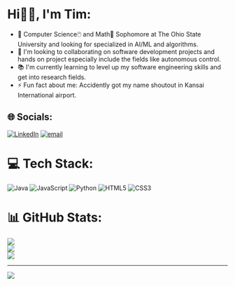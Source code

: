 # Hi👋🏼, I'm Tim:
- 🔭 Computer Science🖱️ and Math🧮 Sophomore at The Ohio State University and looking for specialized in AI/ML and algorithms.
- 🌱 I'm looking to collaborating on software development projects and hands on project especially include the fields like autonomous control.
- 📚 I'm currently learning to level up my software engineering skills and get into research fields.
- ⚡ Fun fact about me: Accidently got my name shoutout in Kansai International airport.


## 🌐 Socials:
[![LinkedIn](https://img.shields.io/badge/LinkedIn-%230077B5.svg?logo=linkedin&logoColor=white)](www.linkedin.com/in/tingwei-tim-hsu) [![email](https://img.shields.io/badge/Email-D14836?logo=gmail&logoColor=white)](mailto:tinlweihsu.0131@gmail.com) 

# 💻 Tech Stack:
![Java](https://img.shields.io/badge/java-%23ED8B00.svg?style=for-the-badge&logo=openjdk&logoColor=white) ![JavaScript](https://img.shields.io/badge/javascript-%23323330.svg?style=for-the-badge&logo=javascript&logoColor=%23F7DF1E) ![Python](https://img.shields.io/badge/python-3670A0?style=for-the-badge&logo=python&logoColor=ffdd54) ![HTML5](https://img.shields.io/badge/html5-%23E34F26.svg?style=for-the-badge&logo=html5&logoColor=white) ![CSS3](https://img.shields.io/badge/css3-%231572B6.svg?style=for-the-badge&logo=css3&logoColor=white)
# 📊 GitHub Stats:
![](https://github-readme-stats.vercel.app/api?username=Ting-WeiTimHsu&theme=dark&hide_border=true&include_all_commits=true&count_private=false)<br/>
![](https://nirzak-streak-stats.vercel.app/?user=Ting-WeiTimHsu&theme=dark&hide_border=true)<br/>
![](https://github-readme-stats.vercel.app/api/top-langs/?username=Ting-WeiTimHsu&theme=dark&hide_border=true&include_all_commits=true&count_private=false&layout=compact)

---
[![](https://visitcount.itsvg.in/api?id=Ting-WeiTimHsu&icon=0&color=0)](https://visitcount.itsvg.in)

<!-- Proudly created with GPRM ( https://gprm.itsvg.in ) -->

<!--
**Ting-WeiTimHsu/Ting-WeiTimHsu** is a ✨ _special_ ✨ repository because its `README.md` (this file) appears on your GitHub profile.

Here are some ideas to get you started:

- 🔭 I’m currently working on ...
- 🌱 I’m currently learning ...
- 👯 I’m looking to collaborate on ...
- 🤔 I’m looking for help with ...
- 💬 Ask me about ...
- 📫 How to reach me: ...
- 😄 Pronouns: ...
- ⚡ Fun fact: ...
-->
